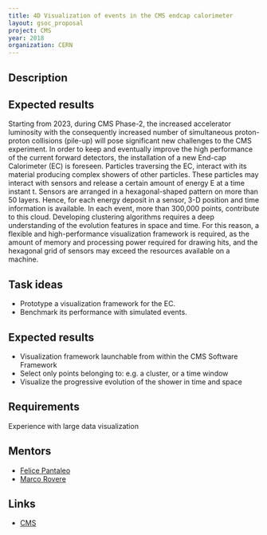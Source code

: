 ```yaml
---
title: 4D Visualization of events in the CMS endcap calorimeter
layout: gsoc_proposal
project: CMS
year: 2018
organization: CERN
---
```


## Description

## Expected results

Starting from 2023, during CMS Phase-2, the increased accelerator luminosity
with the consequently increased number of simultaneous proton-proton collisions
(pile-up) will pose significant new challenges to the CMS experiment. In order
to keep and eventually improve the high performance of the current forward
detectors, the installation of a new End-cap Calorimeter (EC) is foreseen.
Particles traversing the EC, interact with its material producing complex
showers of other particles. These particles may interact with sensors and
release a certain amount of energy E at a time instant t. Sensors are arranged
in a hexagonal-shaped pattern on more than 50 layers. Hence, for each energy
deposit in a sensor, 3-D position and time information is available. In each
event, more than 300,000 points, contribute to this cloud. Developing clustering
algorithms requires a deep understanding of the evolution features in space and
time. For this reason, a flexible and high-performance visualization framework
is required, as the amount of memory and processing power required for drawing
hits, and the hexagonal grid of sensors may exceed the resources available on a
machine.

## Task ideas

- Prototype a visualization framework for the EC.
- Benchmark its performance with simulated events.

## Expected results

- Visualization framework launchable from within the CMS Software Framework
- Select only points belonging to: e.g. a cluster, or a time window
- Visualize the progressive evolution of the shower in time and space

## Requirements

Experience with large data visualization

## Mentors

- [Felice Pantaleo](mailto:felice.pantaleo@cern.ch)
- [Marco Rovere](mailto:marco.rovere@cern.ch)

## Links

- [CMS](http://cms.cern)
